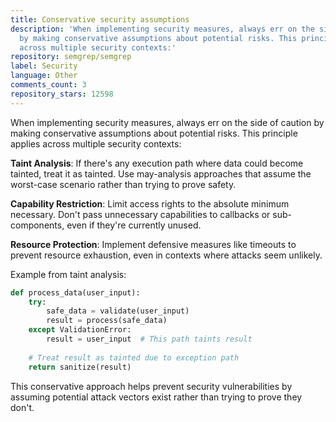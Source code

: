 ```yaml
---
title: Conservative security assumptions
description: 'When implementing security measures, always err on the side of caution
  by making conservative assumptions about potential risks. This principle applies
  across multiple security contexts:'
repository: semgrep/semgrep
label: Security
language: Other
comments_count: 3
repository_stars: 12598
---
```


When implementing security measures, always err on the side of caution by making conservative assumptions about potential risks. This principle applies across multiple security contexts:

**Taint Analysis**: If there's any execution path where data could become tainted, treat it as tainted. Use may-analysis approaches that assume the worst-case scenario rather than trying to prove safety.

**Capability Restriction**: Limit access rights to the absolute minimum necessary. Don't pass unnecessary capabilities to callbacks or sub-components, even if they're currently unused.

**Resource Protection**: Implement defensive measures like timeouts to prevent resource exhaustion, even in contexts where attacks seem unlikely.

Example from taint analysis:
```python
def process_data(user_input):
    try:
        safe_data = validate(user_input)
        result = process(safe_data)
    except ValidationError:
        result = user_input  # This path taints result
    
    # Treat result as tainted due to exception path
    return sanitize(result)
```

This conservative approach helps prevent security vulnerabilities by assuming potential attack vectors exist rather than trying to prove they don't.